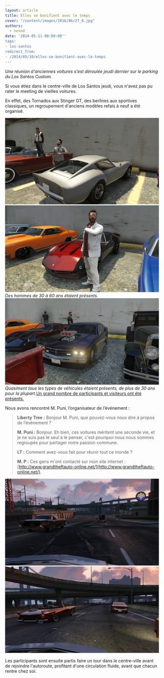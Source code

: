 ```yaml
---
layout: article
title: Elles se bonifient avec le temps
cover: "/content/images/2016/06/27_6.jpg"
authors:
  - nevod
date: '2014-05-11 00:00:00''
tags:
- los-santos
redirect_from:
- /2014/05/10/elles-se-bonifient-avec-le-temps
---
```


_Une réunion d'anciennes voitures s'est déroulée jeudi dernier sur le parking du Los Santos Custom._

Si vous étiez dans le centre-ville de Los Santos jeudi, vous n'avez pas pu rater le meeting de vieilles voitures.

En effet, des Tornados aux Stinger GT, des berlines aux sportives classiques, un regroupement d'anciens modèles refais à neuf a été organisé.

![](/content/images/2016/06/27.jpg)
![Des hommes de 30 à 60 ans étaient présents.](/content/images/2016/06/27_3.jpg)
_Des hommes de 30 à 60 ans étaient présents._[](/content/images/2016/06/27_1.jpg)
![Quasiment tous les types de véhicules étaient présents, de plus de 30 ans pour la plupart.](/content/images/2016/06/27_2.jpg)
_Quasiment tous les types de véhicules étaient présents, de plus de 30 ans pour la plupart._[Un grand nombre de participants et visiteurs ont été présents.](/content/images/2016/06/27_7.jpg)

Nous avons rencontré M. Puni, l’organisateur de l’événement :

> **Liberty Tree :** Bonjour M. Puni, que pouvez-vous nous dire à propos de l’événement ?
> 
> **M. Puni :** Bonjour. Eh bien, ces voitures méritent une seconde vie, et je ne suis pas le seul à le penser, c'est pourquoi nous nous sommes regroupés pour partager notre passion commune.
> 
> **LT :** Comment avez-vous fait pour réunir tout ce monde ?
> 
> **M. P :** Ces gens m'ont contacté sur mon site internet : [http://www.grandtheftauto-online.net/](http://www.grandtheftauto-online.net/).

![](/content/images/2016/06/27_8.jpg)
![](/content/images/2016/06/27_9.jpg)

Les participants sont ensuite partis faire un tour dans le centre-ville avant de rejoindre l'autoroute, profitant d'une circulation fluide, avant que chacun rentre chez soi.